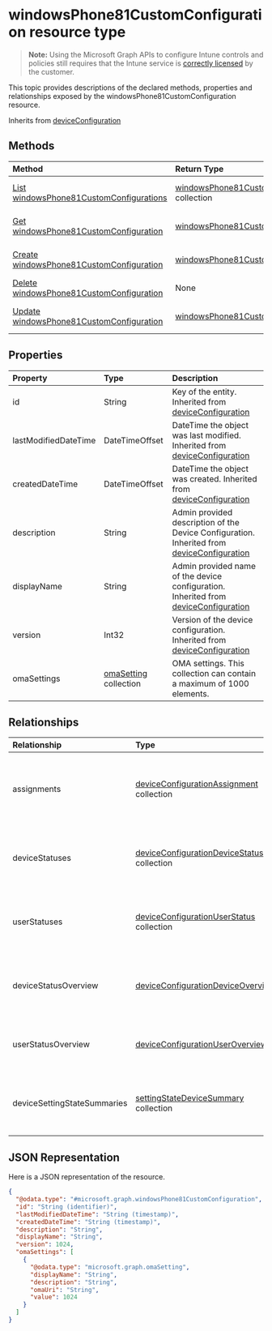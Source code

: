 # windowsPhone81CustomConfiguration resource type

> **Note:** Using the Microsoft Graph APIs to configure Intune controls and policies still requires that the Intune service is [correctly licensed](https://go.microsoft.com/fwlink/?linkid=839381) by the customer.

This topic provides descriptions of the declared methods, properties and relationships exposed by the windowsPhone81CustomConfiguration resource.

Inherits from [deviceConfiguration](../resources/intune_deviceconfig_deviceconfiguration.md)

## Methods
|Method|Return Type|Description|
|:---|:---|:---|
|[List windowsPhone81CustomConfigurations](../api/intune_deviceconfig_windowsphone81customconfiguration_list.md)|[windowsPhone81CustomConfiguration](../resources/intune_deviceconfig_windowsphone81customconfiguration.md) collection|List properties and relationships of the [windowsPhone81CustomConfiguration](../resources/intune_deviceconfig_windowsphone81customconfiguration.md) objects.|
|[Get windowsPhone81CustomConfiguration](../api/intune_deviceconfig_windowsphone81customconfiguration_get.md)|[windowsPhone81CustomConfiguration](../resources/intune_deviceconfig_windowsphone81customconfiguration.md)|Read properties and relationships of the [windowsPhone81CustomConfiguration](../resources/intune_deviceconfig_windowsphone81customconfiguration.md) object.|
|[Create windowsPhone81CustomConfiguration](../api/intune_deviceconfig_windowsphone81customconfiguration_create.md)|[windowsPhone81CustomConfiguration](../resources/intune_deviceconfig_windowsphone81customconfiguration.md)|Create a new [windowsPhone81CustomConfiguration](../resources/intune_deviceconfig_windowsphone81customconfiguration.md) object.|
|[Delete windowsPhone81CustomConfiguration](../api/intune_deviceconfig_windowsphone81customconfiguration_delete.md)|None|Deletes a [windowsPhone81CustomConfiguration](../resources/intune_deviceconfig_windowsphone81customconfiguration.md).|
|[Update windowsPhone81CustomConfiguration](../api/intune_deviceconfig_windowsphone81customconfiguration_update.md)|[windowsPhone81CustomConfiguration](../resources/intune_deviceconfig_windowsphone81customconfiguration.md)|Update the properties of a [windowsPhone81CustomConfiguration](../resources/intune_deviceconfig_windowsphone81customconfiguration.md) object.|

## Properties
|Property|Type|Description|
|:---|:---|:---|
|id|String|Key of the entity. Inherited from [deviceConfiguration](../resources/intune_deviceconfig_deviceconfiguration.md)|
|lastModifiedDateTime|DateTimeOffset|DateTime the object was last modified. Inherited from [deviceConfiguration](../resources/intune_deviceconfig_deviceconfiguration.md)|
|createdDateTime|DateTimeOffset|DateTime the object was created. Inherited from [deviceConfiguration](../resources/intune_deviceconfig_deviceconfiguration.md)|
|description|String|Admin provided description of the Device Configuration. Inherited from [deviceConfiguration](../resources/intune_deviceconfig_deviceconfiguration.md)|
|displayName|String|Admin provided name of the device configuration. Inherited from [deviceConfiguration](../resources/intune_deviceconfig_deviceconfiguration.md)|
|version|Int32|Version of the device configuration. Inherited from [deviceConfiguration](../resources/intune_deviceconfig_deviceconfiguration.md)|
|omaSettings|[omaSetting](../resources/intune_deviceconfig_omasetting.md) collection|OMA settings. This collection can contain a maximum of 1000 elements.|

## Relationships
|Relationship|Type|Description|
|:---|:---|:---|
|assignments|[deviceConfigurationAssignment](../resources/intune_deviceconfig_deviceconfigurationassignment.md) collection|The list of assignments for the device configuration profile. Inherited from [deviceConfiguration](../resources/intune_deviceconfig_deviceconfiguration.md)|
|deviceStatuses|[deviceConfigurationDeviceStatus](../resources/intune_deviceconfig_deviceconfigurationdevicestatus.md) collection|Device configuration installation status by device. Inherited from [deviceConfiguration](../resources/intune_deviceconfig_deviceconfiguration.md)|
|userStatuses|[deviceConfigurationUserStatus](../resources/intune_deviceconfig_deviceconfigurationuserstatus.md) collection|Device configuration installation stauts by user. Inherited from [deviceConfiguration](../resources/intune_deviceconfig_deviceconfiguration.md)|
|deviceStatusOverview|[deviceConfigurationDeviceOverview](../resources/intune_deviceconfig_deviceconfigurationdeviceoverview.md)|Device Configuration devices status overview Inherited from [deviceConfiguration](../resources/intune_deviceconfig_deviceconfiguration.md)|
|userStatusOverview|[deviceConfigurationUserOverview](../resources/intune_deviceconfig_deviceconfigurationuseroverview.md)|Device Configuration users status overview Inherited from [deviceConfiguration](../resources/intune_deviceconfig_deviceconfiguration.md)|
|deviceSettingStateSummaries|[settingStateDeviceSummary](../resources/intune_deviceconfig_settingstatedevicesummary.md) collection|Device Configuration Setting State Device Summary Inherited from [deviceConfiguration](../resources/intune_deviceconfig_deviceconfiguration.md)|

## JSON Representation
Here is a JSON representation of the resource.
<!--{
  "blockType": "resource",
  "keyProperty": "id",
  "baseType": "microsoft.graph.deviceConfiguration",
  "@odata.type": "microsoft.graph.windowsPhone81CustomConfiguration"
}-->
``` json
{
  "@odata.type": "#microsoft.graph.windowsPhone81CustomConfiguration",
  "id": "String (identifier)",
  "lastModifiedDateTime": "String (timestamp)",
  "createdDateTime": "String (timestamp)",
  "description": "String",
  "displayName": "String",
  "version": 1024,
  "omaSettings": [
    {
      "@odata.type": "microsoft.graph.omaSetting",
      "displayName": "String",
      "description": "String",
      "omaUri": "String",
      "value": 1024
    }
  ]
}
```



